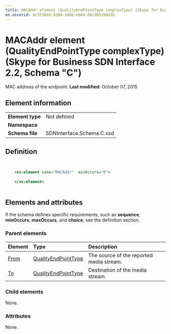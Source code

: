 ```yaml
---
title: MACAddr element (QualityEndPointType complexType) (Skype for Business SDN Interface 2.2, Schema "C")
ms.assetid: 9c3736b4-8284-14bb-eb64-06c385190d3b
---
```



# MACAddr element (QualityEndPointType complexType) (Skype for Business SDN Interface 2.2, Schema "C")
MAC address of the endpoint. 
 **Last modified:** October 07, 2015
  
    
    


## Element information


|||
|:-----|:-----|
|**Element type**|Not defined |
|**Namespace**||
|**Schema file**|SDNInterface.Schema.C.xsd |
   

## Definition


```XML


    <xs:element name="MACAddr"  minOccurs="0">
    
    </xs:element>
  
```


## Elements and attributes

If the schema defines specific requirements, such as **sequence**, **minOccurs**, **maxOccurs**, and **choice**, see the definition section. 
  
    
    

### Parent elements



|**Element**|**Type**|**Description**|
|:-----|:-----|:-----|
| [From](from-element-qualitytype-complextype-1.md)| [QualityEndPointType](qualityendpointtype-complextype.md)|The source of the reported media stream. |
| [To](to-element-qualitytype-complextype-1.md)| [QualityEndPointType](qualityendpointtype-complextype.md)|Destination of the media stream. |
   

### Child elements

None. 
  
    
    

### Attributes

None. 
  
    
    

